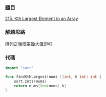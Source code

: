 ### 題目

[215. Kth Largest Element in an Array](https://leetcode.com/problems/kth-largest-element-in-an-array/)

### 解題思路

排列之後取第幾大值即可

### 代碼

```go
import "sort"

func findKthLargest(nums []int, k int) int {
	sort.Ints(nums)
	return nums[len(nums)-k]
}
```
